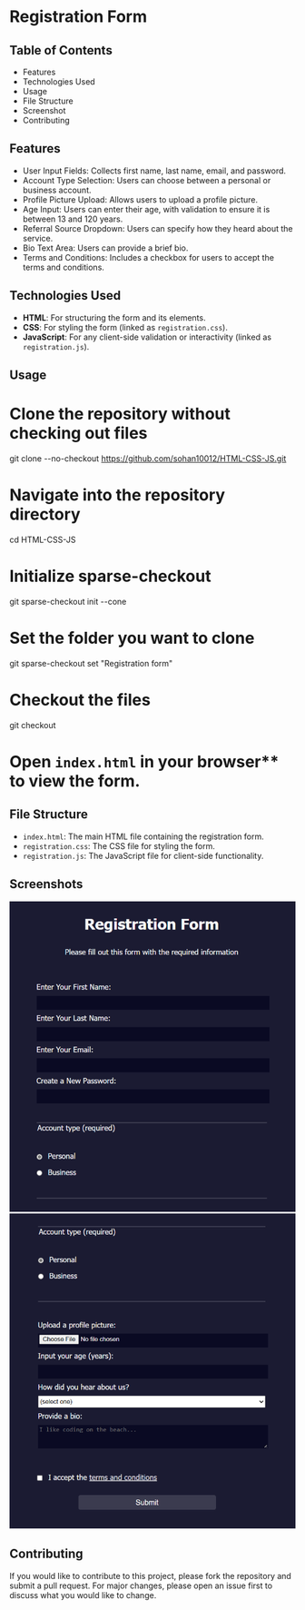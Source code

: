 # Registration Form

## Table of Contents

- Features
- Technologies Used
- Usage
- File Structure
- Screenshot
- Contributing

## Features

- User Input Fields: Collects first name, last name, email, and password.
- Account Type Selection: Users can choose between a personal or business account.
- Profile Picture Upload: Allows users to upload a profile picture.
- Age Input: Users can enter their age, with validation to ensure it is between 13 and 120 years.
- Referral Source Dropdown: Users can specify how they heard about the service.
- Bio Text Area: Users can provide a brief bio.
- Terms and Conditions: Includes a checkbox for users to accept the terms and conditions.

## Technologies Used

- **HTML**: For structuring the form and its elements.
- **CSS**: For styling the form (linked as `registration.css`).
- **JavaScript**: For any client-side validation or interactivity (linked as `registration.js`).

## Usage

# Clone the repository without checking out files
git clone --no-checkout https://github.com/sohan10012/HTML-CSS-JS.git

# Navigate into the repository directory
cd HTML-CSS-JS

# Initialize sparse-checkout
git sparse-checkout init --cone

# Set the folder you want to clone
git sparse-checkout set "Registration form"

# Checkout the files
git checkout

# Open `index.html` in your browser** to view the form.

## File Structure

- `index.html`: The main HTML file containing the registration form.
- `registration.css`: The CSS file for styling the form.
- `registration.js`: The JavaScript file for client-side functionality.
  
## Screenshots

![Project Screenshot](img1.png)
![Project Screenshot](img2.png)

## Contributing

If you would like to contribute to this project, please fork the repository and submit a pull request. For major changes, please open an issue first to discuss what you would like to change.


